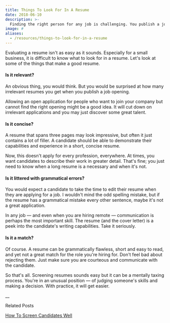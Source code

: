 ```yaml
---
title: Things To Look For In A Resume
date: 2018-06-10
description: >-
  Finding the right person for any job is challenging. You publish a job, applications come in, you screen their resumes and move them on to the next stages. To make sure your pipeline has high quality candidates, you need to ensure your screening process is robust.
image: #
aliases:
  - /resources/things-to-look-for-in-a-resume
---
```


Evaluating a resume isn't as easy as it sounds. Especially for a small business, it is difficult to know what to look for in a resume. Let's look at some of the things that make a good resume.

#### Is it relevant?

An obvious thing, you would think. But you would be surprised at how many irrelevant resumes you get when you publish a job opening.

Allowing an open application for people who want to join your company but cannot find the right opening might be a good idea. It will cut down on irrelevant applications and you may just discover some great talent.

#### Is it concise?

A resume that spans three pages may look impressive, but often it just contains a lot of filler. A candidate should be able to demonstrate their capabilities and experience in a short, concise resume.

Now, this doesn't apply for every profession, everywhere. At times, you want candidates to describe their work in greater detail. That's fine; you just need to know when a long resume is a necessary and when it's not.

#### Is it littered with grammatical errors?

You would expect a candidate to take the time to edit their resume when they are applying for a job. I wouldn't mind the odd spelling mistake, but if the resume has a grammatical mistake every other sentence, maybe it's not a great application.

In any job — and even when you are hiring remote — communication is perhaps the most important skill. The resume (and the cover letter) is a peek into the candidate's writing capabilities. Take it seriously.

#### Is it a match?

Of course. A resume can be grammatically flawless, short and easy to read, and yet not a great match for the role you're hiring for. Don't feel bad about rejecting them. Just make sure you are courteous and communicate with the candidate.

So that's all. Screening resumes sounds easy but it can be a mentally taxing process. You're in an unusual position — of judging someone's skills and making a decision. With practice, it will get easier.

\_\_

Related Posts

[How To Screen Candidates Well](/resources/screening/candidate-screening)

